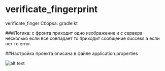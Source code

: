 # verificate_fingerprint

verificate_finger
Сборка: gradle kt


###Логика: с фронта приходит одно изображение и с сервера несколько если все совпадает то приходит сообщение success а если нет то error.

##Настройка проекта описана в файле application.properties

![alt text](https://www.mdpi.com/sensors/sensors-15-07807/article_deploy/html/images/sensors-15-07807-g008.png)
